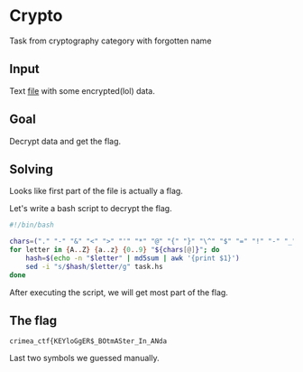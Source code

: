 # Crypto

Task from cryptography category with forgotten name

## Input

Text [file](../Payloads/crypto.txt) with some encrypted(lol) data.

## Goal

Decrypt data and get the flag.

## Solving

Looks like first part of the file is actually a flag.

Let's write a bash script to decrypt the flag.

```bash
#!/bin/bash

chars=("." "-" "&" "<" ">" "'" "*" "@" "{" "}" "\^" "$" "=" "!" "-" "_")
for letter in {A..Z} {a..z} {0..9} "${chars[@]}"; do
	hash=$(echo -n "$letter" | md5sum | awk '{print $1}')
	sed -i "s/$hash/$letter/g" task.hs
done
```

After executing the script, we will get most part of the flag.

## The flag

```text
crimea_ctf{KEYloGgER$_BOtmASter_In_ANda
```

Last two symbols we guessed manually.
